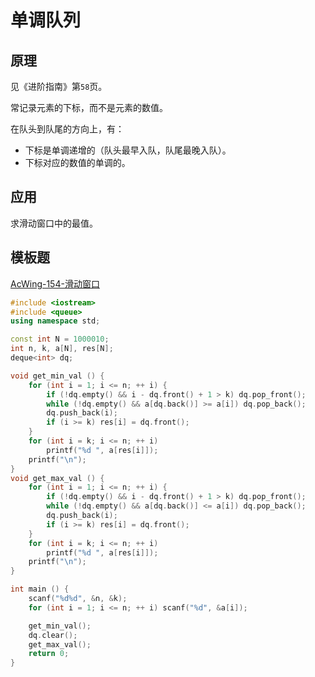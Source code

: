 # 单调队列

## 原理

见《进阶指南》第`58`页。

常记录元素的下标，而不是元素的数值。

在队头到队尾的方向上，有：

- 下标是单调递增的（队头最早入队，队尾最晚入队）。
- 下标对应的数值的单调的。

## 应用

求滑动窗口中的最值。

## 模板题

[AcWing-154-滑动窗口](https://www.acwing.com/problem/content/156/)

```cpp
#include <iostream>
#include <queue>
using namespace std;

const int N = 1000010;
int n, k, a[N], res[N];
deque<int> dq;

void get_min_val () {
    for (int i = 1; i <= n; ++ i) {
        if (!dq.empty() && i - dq.front() + 1 > k) dq.pop_front();
        while (!dq.empty() && a[dq.back()] >= a[i]) dq.pop_back();
        dq.push_back(i);
        if (i >= k) res[i] = dq.front();
    }
    for (int i = k; i <= n; ++ i)
        printf("%d ", a[res[i]]);
    printf("\n");
}
void get_max_val () {
    for (int i = 1; i <= n; ++ i) {
        if (!dq.empty() && i - dq.front() + 1 > k) dq.pop_front();
        while (!dq.empty() && a[dq.back()] <= a[i]) dq.pop_back();
        dq.push_back(i);
        if (i >= k) res[i] = dq.front();
    }
    for (int i = k; i <= n; ++ i)
        printf("%d ", a[res[i]]);
    printf("\n");
}

int main () {
    scanf("%d%d", &n, &k);
    for (int i = 1; i <= n; ++ i) scanf("%d", &a[i]);

    get_min_val();
    dq.clear();
    get_max_val();
    return 0;
}
```
